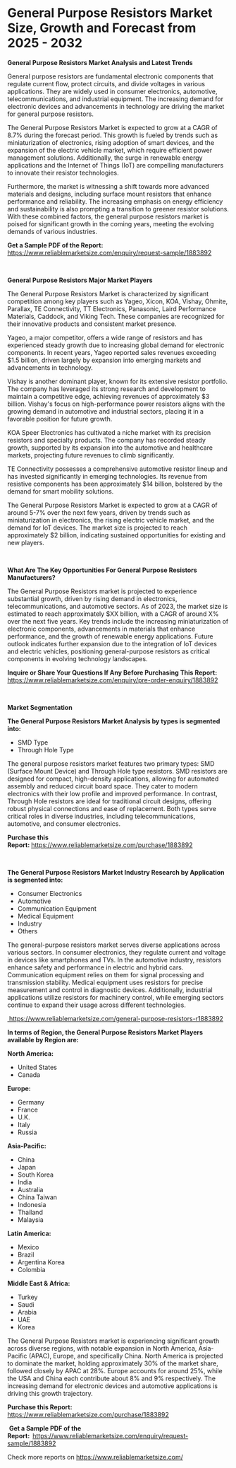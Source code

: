 <p><h1>General Purpose Resistors Market Size, Growth and Forecast from 2025 - 2032</h1></p><p><strong>General Purpose Resistors Market Analysis and Latest Trends</strong></p>
<p><p>General purpose resistors are fundamental electronic components that regulate current flow, protect circuits, and divide voltages in various applications. They are widely used in consumer electronics, automotive, telecommunications, and industrial equipment. The increasing demand for electronic devices and advancements in technology are driving the market for general purpose resistors.</p><p>The General Purpose Resistors Market is expected to grow at a CAGR of 8.7% during the forecast period. This growth is fueled by trends such as miniaturization of electronics, rising adoption of smart devices, and the expansion of the electric vehicle market, which require efficient power management solutions. Additionally, the surge in renewable energy applications and the Internet of Things (IoT) are compelling manufacturers to innovate their resistor technologies. </p><p>Furthermore, the market is witnessing a shift towards more advanced materials and designs, including surface mount resistors that enhance performance and reliability. The increasing emphasis on energy efficiency and sustainability is also prompting a transition to greener resistor solutions. With these combined factors, the general purpose resistors market is poised for significant growth in the coming years, meeting the evolving demands of various industries.</p></p>
<p><strong>Get a Sample PDF of the Report:&nbsp;</strong> <a href="https://www.reliablemarketsize.com/enquiry/request-sample/1883892?utm_campaign=2337&utm_medium=2&utm_source=Github&utm_content=ia&utm_term=06042025&utm_id=general-purpose-resistors">https://www.reliablemarketsize.com/enquiry/request-sample/1883892</a></p>
<p>&nbsp;</p>
<p><strong>General Purpose Resistors Major Market Players</strong></p>
<p><p>The General Purpose Resistors Market is characterized by significant competition among key players such as Yageo, Xicon, KOA, Vishay, Ohmite, Parallax, TE Connectivity, TT Electronics, Panasonic, Laird Performance Materials, Caddock, and Viking Tech. These companies are recognized for their innovative products and consistent market presence.</p><p>Yageo, a major competitor, offers a wide range of resistors and has experienced steady growth due to increasing global demand for electronic components. In recent years, Yageo reported sales revenues exceeding $1.5 billion, driven largely by expansion into emerging markets and advancements in technology.</p><p>Vishay is another dominant player, known for its extensive resistor portfolio. The company has leveraged its strong research and development to maintain a competitive edge, achieving revenues of approximately $3 billion. Vishay's focus on high-performance power resistors aligns with the growing demand in automotive and industrial sectors, placing it in a favorable position for future growth.</p><p>KOA Speer Electronics has cultivated a niche market with its precision resistors and specialty products. The company has recorded steady growth, supported by its expansion into the automotive and healthcare markets, projecting future revenues to climb significantly.</p><p>TE Connectivity possesses a comprehensive automotive resistor lineup and has invested significantly in emerging technologies. Its revenue from resistive components has been approximately $14 billion, bolstered by the demand for smart mobility solutions.</p><p>The General Purpose Resistors Market is expected to grow at a CAGR of around 5-7% over the next few years, driven by trends such as miniaturization in electronics, the rising electric vehicle market, and the demand for IoT devices. The market size is projected to reach approximately $2 billion, indicating sustained opportunities for existing and new players.</p></p>
<p>&nbsp;</p>
<p><strong>What Are The Key Opportunities For General Purpose Resistors Manufacturers?</strong></p>
<p><p>The General Purpose Resistors market is projected to experience substantial growth, driven by rising demand in electronics, telecommunications, and automotive sectors. As of 2023, the market size is estimated to reach approximately $XX billion, with a CAGR of around X% over the next five years. Key trends include the increasing miniaturization of electronic components, advancements in materials that enhance performance, and the growth of renewable energy applications. Future outlook indicates further expansion due to the integration of IoT devices and electric vehicles, positioning general-purpose resistors as critical components in evolving technology landscapes.</p></p>
<p><strong>Inquire or Share Your Questions If Any Before Purchasing This Report:</strong> <a href="https://www.reliablemarketsize.com/enquiry/pre-order-enquiry/1883892?utm_campaign=2337&utm_medium=2&utm_source=Github&utm_content=ia&utm_term=06042025&utm_id=general-purpose-resistors">https://www.reliablemarketsize.com/enquiry/pre-order-enquiry/1883892</a></p>
<p>&nbsp;</p>
<p><strong>Market Segmentation</strong></p>
<p><strong>The General Purpose Resistors Market Analysis by types is segmented into:</strong></p>
<p><ul><li>SMD Type</li><li>Through Hole Type</li></ul></p>
<p><p>The general purpose resistors market features two primary types: SMD (Surface Mount Device) and Through Hole type resistors. SMD resistors are designed for compact, high-density applications, allowing for automated assembly and reduced circuit board space. They cater to modern electronics with their low profile and improved performance. In contrast, Through Hole resistors are ideal for traditional circuit designs, offering robust physical connections and ease of replacement. Both types serve critical roles in diverse industries, including telecommunications, automotive, and consumer electronics.</p></p>
<p><strong>Purchase this Report:&nbsp;</strong><a href="https://www.reliablemarketsize.com/purchase/1883892?utm_campaign=2337&utm_medium=2&utm_source=Github&utm_content=ia&utm_term=06042025&utm_id=general-purpose-resistors">https://www.reliablemarketsize.com/purchase/1883892</a></p>
<p>&nbsp;</p>
<p><strong>The General Purpose Resistors Market Industry Research by Application is segmented into:</strong></p>
<p><ul><li>Consumer Electronics</li><li>Automotive</li><li>Communication Equipment</li><li>Medical Equipment</li><li>Industry</li><li>Others</li></ul></p>
<p><p>The general-purpose resistors market serves diverse applications across various sectors. In consumer electronics, they regulate current and voltage in devices like smartphones and TVs. In the automotive industry, resistors enhance safety and performance in electric and hybrid cars. Communication equipment relies on them for signal processing and transmission stability. Medical equipment uses resistors for precise measurement and control in diagnostic devices. Additionally, industrial applications utilize resistors for machinery control, while emerging sectors continue to expand their usage across different technologies.</p></p>
<p><a href="https://www.reliablemarketsize.com/general-purpose-resistors-r1883892?utm_campaign=2337&utm_medium=2&utm_source=Github&utm_content=ia&utm_term=06042025&utm_id=general-purpose-resistors">&nbsp;https://www.reliablemarketsize.com/general-purpose-resistors-r1883892</a></p>
<p><strong>In terms of Region, the General Purpose Resistors Market Players available by Region are:</strong></p>
<p>
    <p> <strong> North America: </strong>
        <ul>
            <li>United States</li>
            <li>Canada</li>
        </ul>
        </p> 
    <p> <strong> Europe: </strong>
        <ul>
            <li>Germany</li>
            <li>France</li>
            <li>U.K.</li>
            <li>Italy</li>
            <li>Russia</li>
        </ul>
        </p> 
    <p> <strong> Asia-Pacific: </strong>
        <ul>
            <li>China</li>
            <li>Japan</li>
            <li>South Korea</li>
            <li>India</li>
            <li>Australia</li>
            <li>China Taiwan</li>
            <li>Indonesia</li>
            <li>Thailand</li>
            <li>Malaysia</li>
        </ul>
        </p> 
    <p> <strong> Latin America: </strong>
        <ul>
            <li>Mexico</li>
            <li>Brazil</li>
            <li>Argentina Korea</li>
            <li>Colombia</li>
        </ul>
        </p> 
    <p> <strong> Middle East & Africa: </strong>
        <ul>
            <li>Turkey</li>
            <li>Saudi</li>
            <li>Arabia</li>
            <li>UAE</li>
            <li>Korea</li>
        </ul>
    </p>
    </p>
<p><p>The General Purpose Resistors market is experiencing significant growth across diverse regions, with notable expansion in North America, Asia-Pacific (APAC), Europe, and specifically China. North America is projected to dominate the market, holding approximately 30% of the market share, followed closely by APAC at 28%. Europe accounts for around 25%, while the USA and China each contribute about 8% and 9% respectively. The increasing demand for electronic devices and automotive applications is driving this growth trajectory.</p></p>
<p><strong>Purchase this Report: </strong><a href="https://www.reliablemarketsize.com/purchase/1883892?utm_campaign=2337&utm_medium=2&utm_source=Github&utm_content=ia&utm_term=06042025&utm_id=general-purpose-resistors">https://www.reliablemarketsize.com/purchase/1883892</a></p>
<p>&nbsp;<strong>Get a Sample PDF of the Report:&nbsp;&nbsp;</strong><a href="https://www.reliablemarketsize.com/enquiry/request-sample/1883892?utm_campaign=2337&utm_medium=2&utm_source=Github&utm_content=ia&utm_term=06042025&utm_id=general-purpose-resistors">https://www.reliablemarketsize.com/enquiry/request-sample/1883892</a></p>
<p><strong></strong></p>
<p>Check more reports on <a href="https://www.reliablemarketsize.com/?utm_campaign=2337&utm_medium=2&utm_source=Github&utm_content=ia&utm_term=06042025&utm_id=general-purpose-resistors">https://www.reliablemarketsize.com/</a></p>